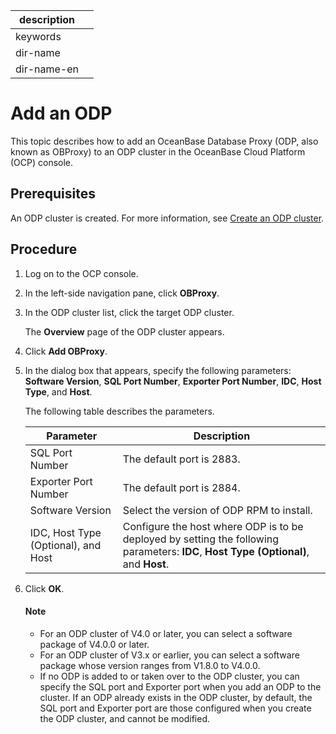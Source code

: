 |description||
|---|---|
|keywords||
|dir-name||
|dir-name-en||

# Add an ODP

This topic describes how to add an OceanBase Database Proxy (ODP, also known as OBProxy) to an ODP cluster in the OceanBase Cloud Platform (OCP) console.

## Prerequisites

An ODP cluster is created. For more information, see [Create an ODP cluster](../200.manage-obproxy-clusters/100.create-an-obproxy-cluster.md).

## Procedure

1. Log on to the OCP console.

2. In the left-side navigation pane, click **OBProxy**.

3. In the ODP cluster list, click the target ODP cluster.
   
   The **Overview** page of the ODP cluster appears.

4. Click **Add OBProxy**.

   <!-- ![1](https://obbusiness-private.oss-cn-shanghai.aliyuncs.com/doc/img/observer-enterprise/V4.1.0/user-guide/odp-management/add-an-odp.png) -->

5. In the dialog box that appears, specify the following parameters: **Software Version**, **SQL Port Number**, **Exporter Port Number**, **IDC**, **Host Type**, and **Host**.

   <!-- ![1](https://obbusiness-private.oss-cn-shanghai.aliyuncs.com/doc/img/observer-enterprise/V4.1.0/user-guide/odp-management/add-an-odp2.png) -->

   The following table describes the parameters.

   | Parameter | Description |
   |---------------|----------------------------------------------------|
   | SQL Port Number | The default port is 2883.  |
   | Exporter Port Number | The default port is 2884.  |
   | Software Version | Select the version of ODP RPM to install.  |
   | IDC, Host Type (Optional), and Host | Configure the host where ODP is to be deployed by setting the following parameters: **IDC**, **Host Type (Optional)**, and **Host**.  |

6. Click **OK**.

   <main id="notice" type='explain'>
   <h4>Note</h4>
   <p><ul>
   <li>For an ODP cluster of V4.0 or later, you can select a software package of V4.0.0 or later. </li><li>For an ODP cluster of V3.x or earlier, you can select a software package whose version ranges from V1.8.0 to V4.0.0. </li>
   <li>If no ODP is added to or taken over to the ODP cluster, you can specify the SQL port and Exporter port when you add an ODP to the cluster. If an ODP already exists in the ODP cluster, by default, the SQL port and Exporter port are those configured when you create the ODP cluster, and cannot be modified. </li>
   </ul></p>
   </main>
